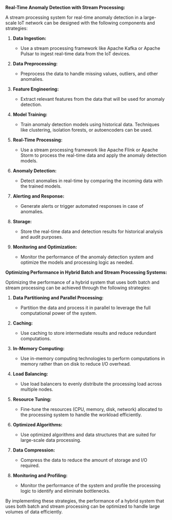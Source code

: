 **Real-Time Anomaly Detection with Stream Processing:**

A stream processing system for real-time anomaly detection in a large-scale IoT network can be designed with the following components and strategies:

1. **Data Ingestion:**
   - Use a stream processing framework like Apache Kafka or Apache Pulsar to ingest real-time data from the IoT devices.

2. **Data Preprocessing:**
   - Preprocess the data to handle missing values, outliers, and other anomalies.

3. **Feature Engineering:**
   - Extract relevant features from the data that will be used for anomaly detection.

4. **Model Training:**
   - Train anomaly detection models using historical data. Techniques like clustering, isolation forests, or autoencoders can be used.

5. **Real-Time Processing:**
   - Use a stream processing framework like Apache Flink or Apache Storm to process the real-time data and apply the anomaly detection models.

6. **Anomaly Detection:**
   - Detect anomalies in real-time by comparing the incoming data with the trained models.

7. **Alerting and Response:**
   - Generate alerts or trigger automated responses in case of anomalies.

8. **Storage:**
   - Store the real-time data and detection results for historical analysis and audit purposes.

9. **Monitoring and Optimization:**
   - Monitor the performance of the anomaly detection system and optimize the models and processing logic as needed.

**Optimizing Performance in Hybrid Batch and Stream Processing Systems:**

Optimizing the performance of a hybrid system that uses both batch and stream processing can be achieved through the following strategies:

1. **Data Partitioning and Parallel Processing:**
   - Partition the data and process it in parallel to leverage the full computational power of the system.

2. **Caching:**
   - Use caching to store intermediate results and reduce redundant computations.

3. **In-Memory Computing:**
   - Use in-memory computing technologies to perform computations in memory rather than on disk to reduce I/O overhead.

4. **Load Balancing:**
   - Use load balancers to evenly distribute the processing load across multiple nodes.

5. **Resource Tuning:**
   - Fine-tune the resources (CPU, memory, disk, network) allocated to the processing system to handle the workload efficiently.

6. **Optimized Algorithms:**
   - Use optimized algorithms and data structures that are suited for large-scale data processing.

7. **Data Compression:**
   - Compress the data to reduce the amount of storage and I/O required.

8. **Monitoring and Profiling:**
   - Monitor the performance of the system and profile the processing logic to identify and eliminate bottlenecks.

By implementing these strategies, the performance of a hybrid system that uses both batch and stream processing can be optimized to handle large volumes of data efficiently.
